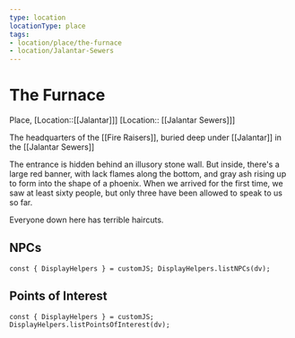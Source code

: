 ```yaml
---
type: location
locationType: place
tags: 
- location/place/the-furnace
- location/Jalantar-Sewers
---
```


# The Furnace
Place, [Location::[[Jalantar]]] 
[Location:: [[Jalantar Sewers]]]

The headquarters of the [[Fire Raisers]], buried deep under [[Jalantar]] in the [[Jalantar Sewers]]

The entrance is hidden behind an illusory stone wall. But inside, there's a large red banner, with lack flames along the bottom, and gray ash rising up to form into the shape of a phoenix. When we arrived for the first time, we saw at least sixty people, but only three have been allowed to speak to us so far.

Everyone down here has terrible haircuts. 

## NPCs
```dataviewjs
const { DisplayHelpers } = customJS; DisplayHelpers.listNPCs(dv);
```

## Points of Interest
```dataviewjs
const { DisplayHelpers } = customJS; DisplayHelpers.listPointsOfInterest(dv);
```
